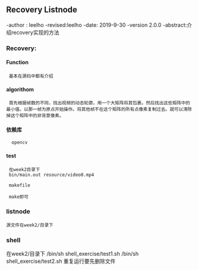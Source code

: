 ## Recovery  Listnode 
-author : leelho
-revised:leelho
-date: 2019-9-30
-version 2.0.0
-abstract:介绍recovery实现的方法

### Recovery: 

#### Function
     基本在源码中都有介绍
#### algorithom
     首先根据帧数的不同，找出视频的动态轮廓，用一个大矩阵将其包裹。然后找出这些矩阵中的最小值。以那一帧为原点开始操作。将其他帧不在这个矩阵的所有点像素复制过去。就可以清除掉这个矩阵中的非背景像素。
#### 依赖库
      opencv
#### test
     在week2目录下
     bin/main.out resource/video0.mp4
     
     makefile
     
     make即可

###  listnode
    源文件在week2/目录下
###  shell
   在week2/目录下
   /bin/sh shell_exercise/test1.sh
   /bin/sh shell_exercise/test2.sh
   重复运行要先删除文件
 
